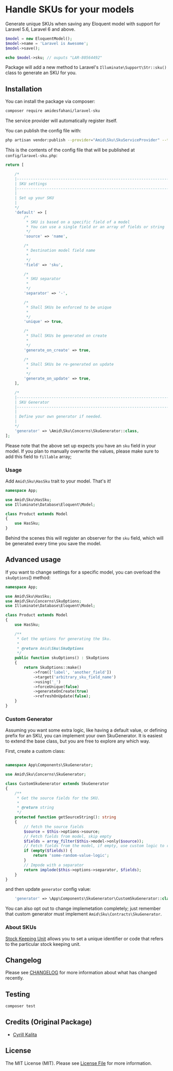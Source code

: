 # Handle SKUs for your models

Generate unique SKUs when saving any Eloquent model with support for Laravel 5.6, Laravel 6 and above.

```php
$model = new EloquentModel();
$model->name = 'Laravel is Awesome';
$model->save();

echo $model->sku; // ouputs "LAR-80564492"
```

Package will add a new method to Laravel's `Illuminate\Support\Str::sku()` class to generate an SKU for you.

## Installation

You can install the package via composer:

```bash
composer require amidesfahani/laravel-sku
```

The service provider will automatically register itself.

You can publish the config file with:
```bash
php artisan vendor:publish --provider="Amid\Sku\SkuServiceProvider" --tag="config"
```

This is the contents of the config file that will be published at `config/laravel-sku.php`:

```php
return [

    /*
    |--------------------------------------------------------------------------
    | SKU settings
    |--------------------------------------------------------------------------
    |
    | Set up your SKU
    |
    */
    'default' => [
        /*
         * SKU is based on a specific field of a model
         * You can use a single field or an array of fields or string
         */
        'source' => 'name',

        /*
         * Destination model field name
         *
         */
        'field' => 'sku',

        /*
         * SKU separator
         *
         */
        'separator' => '-',

        /*
         * Shall SKUs be enforced to be unique
         *
         */
        'unique' => true,

        /*
         * Shall SKUs be generated on create
         *
         */
        'generate_on_create' => true,

        /*
         * Shall SKUs be re-generated on update
         *
         */
        'generate_on_update' => true,
    ],

    /*
    |--------------------------------------------------------------------------
    | SKU Generator
    |--------------------------------------------------------------------------
    |
    | Define your own generator if needed.
    |
    */
    'generator' => \Amid\Sku\Concerns\SkuGenerator::class,
];
```

Please note that the above set up expects you have an `sku` field in your model. If you plan to manually overwrite the values, please make sure to add this field to `fillable` array;

### Usage

Add `Amid\Sku\HasSku` trait to your model. That's it!


```php
namespace App;

use Amid\Sku\HasSku;
use Illuminate\Database\Eloquent\Model;

class Product extends Model
{
    use HasSku;
}
```

Behind the scenes this will register an observer for the `sku` field, which will be generated every time you save the model.

## Advanced usage

If you want to change settings for a specific model, you can overload the `skuOptions`() method:

```php
namespace App;

use Amid\Sku\HasSku;
use Amid\Sku\Concerns\SkuOptions;
use Illuminate\Database\Eloquent\Model;

class Product extends Model
{
    use HasSku;

    /**
     * Get the options for generating the Sku.
     *
     * @return Amid\Sku\SkuOptions
     */
    public function skuOptions() : SkuOptions
    {
        return SkuOptions::make()
            ->from(['label', 'another_field'])
            ->target('arbitrary_sku_field_name')
            ->using('_')
            ->forceUnique(false)
            ->generateOnCreate(true)
            ->refreshOnUpdate(false);
    }
}
```

### Custom Generator

Assuming you want some extra logic, like having a default value, or defining prefix for an SKU,
you can implement your own SkuGenerator. It is easiest to extend the base class, but you are free to explore any which way.

First, create a custom class:

```php

namespace App\Components\SkuGenerator;

use Amid\Sku\Concerns\SkuGenerator;

class CustomSkuGenerator extends SkuGenerator
{
    /**
     * Get the source fields for the SKU.
     *
     * @return string
     */
    protected function getSourceString(): string
    {
        // fetch the source fields
        $source = $this->options->source;
        // Fetch fields from model, skip empty
        $fields = array_filter($this->model->only($source));
        // Fetch fields from the model, if empty, use custom logic to resolve
        if (empty($fields)) {
            return 'some-random-value-logic';
        }
        // Impode with a separator
        return implode($this->options->separator, $fields);
    }
}
```

and then update `generator` config value:

```php
    'generator' => \App\Components\SkuGenerator\CustomSkuGenerator::class,
```

You can also opt out to change implemetation completely;
just remember that custom generator must implement `Amid\Sku\Contracts\SkuGenerator`.

### About SKUs

[Stock Keeping Unit](https://en.wikipedia.org/wiki/Stock_keeping_unit) allows you to set a unique identifier or code that refers to the particular stock keeping unit.

## Changelog

Please see [CHANGELOG](CHANGELOG.md) for more information about what has changed recently.

## Testing

```bash
composer test
```

## Credits (Original Package)

- [Cyrill Kalita](https://github.com/binary-cats)

## License

The MIT License (MIT). Please see [License File](LICENSE.md) for more information.
